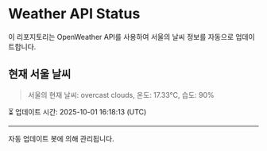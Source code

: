 
# Weather API Status

이 리포지토리는 OpenWeather API를 사용하여 서울의 날씨 정보를 자동으로 업데이트합니다.

## 현재 서울 날씨
> 서울의 현재 날씨: overcast clouds, 온도: 17.33°C, 습도: 90%

⏳ 업데이트 시간: 2025-10-01 16:18:13 (UTC)

---
자동 업데이트 봇에 의해 관리됩니다.
